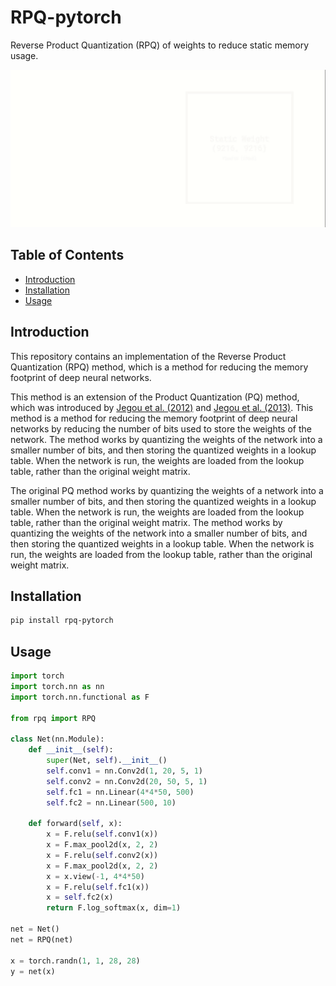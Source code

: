 # RPQ-pytorch
Reverse Product Quantization (RPQ) of weights to reduce static memory usage.


<img src="./assets/rpq_diagram.gif" width="1280px"></img>

<!-- Go into how the method works. -->

## Table of Contents

- [Introduction](#introduction)
- [Installation](#installation)
- [Usage](#usage)

## Introduction

This repository contains an implementation of the Reverse Product Quantization (RPQ) method, which is a method for reducing the memory footprint of deep neural networks.

This method is an extension of the Product Quantization (PQ) method, which was introduced by [Jegou et al. (2012)](https://arxiv.org/abs/1206.4136) and [Jegou et al. (2013)](https://arxiv.org/abs/1308.1492). This method is a method for reducing the memory footprint of deep neural networks by reducing the number of bits used to store the weights of the network. The method works by quantizing the weights of the network into a smaller number of bits, and then storing the quantized weights in a lookup table. When the network is run, the weights are loaded from the lookup table, rather than the original weight matrix.

The original PQ method works by quantizing the weights of a network into a smaller number of bits, and then storing the quantized weights in a lookup table. When the network is run, the weights are loaded from the lookup table, rather than the original weight matrix. The method works by quantizing the weights of the network into a smaller number of bits, and then storing the quantized weights in a lookup table. When the network is run, the weights are loaded from the lookup table, rather than the original weight matrix.

## Installation

```bash
pip install rpq-pytorch
```

## Usage

```python
import torch
import torch.nn as nn
import torch.nn.functional as F

from rpq import RPQ

class Net(nn.Module):
    def __init__(self):
        super(Net, self).__init__()
        self.conv1 = nn.Conv2d(1, 20, 5, 1)
        self.conv2 = nn.Conv2d(20, 50, 5, 1)
        self.fc1 = nn.Linear(4*4*50, 500)
        self.fc2 = nn.Linear(500, 10)

    def forward(self, x):
        x = F.relu(self.conv1(x))
        x = F.max_pool2d(x, 2, 2)
        x = F.relu(self.conv2(x))
        x = F.max_pool2d(x, 2, 2)
        x = x.view(-1, 4*4*50)
        x = F.relu(self.fc1(x))
        x = self.fc2(x)
        return F.log_softmax(x, dim=1)

net = Net()
net = RPQ(net)

x = torch.randn(1, 1, 28, 28)
y = net(x)
```


